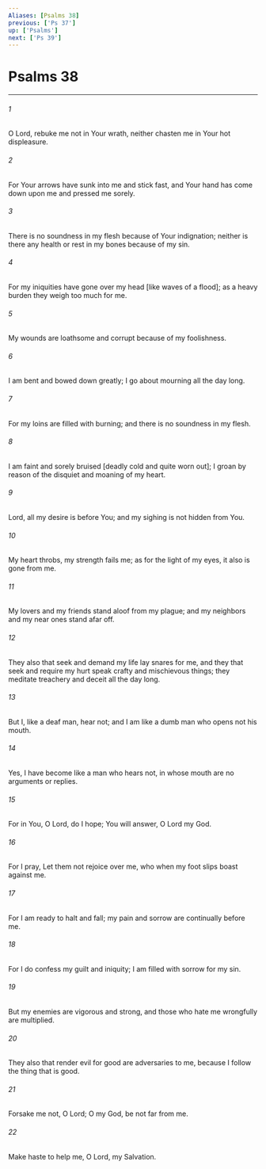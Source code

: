 ```yaml
---
Aliases: [Psalms 38]
previous: ['Ps 37']
up: ['Psalms']
next: ['Ps 39']
---
```

# Psalms 38

***


###### 1 


O Lord, rebuke me not in Your wrath, neither chasten me in Your hot displeasure. 


###### 2 


For Your arrows have sunk into me and stick fast, and Your hand has come down upon me and pressed me sorely. 


###### 3 


There is no soundness in my flesh because of Your indignation; neither is there any health or rest in my bones because of my sin. 


###### 4 


For my iniquities have gone over my head [like waves of a flood]; as a heavy burden they weigh too much for me. 


###### 5 


My wounds are loathsome and corrupt because of my foolishness. 


###### 6 


I am bent and bowed down greatly; I go about mourning all the day long. 


###### 7 


For my loins are filled with burning; and there is no soundness in my flesh. 


###### 8 


I am faint and sorely bruised [deadly cold and quite worn out]; I groan by reason of the disquiet and moaning of my heart. 


###### 9 


Lord, all my desire is before You; and my sighing is not hidden from You. 


###### 10 


My heart throbs, my strength fails me; as for the light of my eyes, it also is gone from me. 


###### 11 


My lovers and my friends stand aloof from my plague; and my neighbors and my near ones stand afar off. 


###### 12 


They also that seek and demand my life lay snares for me, and they that seek and require my hurt speak crafty and mischievous things; they meditate treachery and deceit all the day long. 


###### 13 


But I, like a deaf man, hear not; and I am like a dumb man who opens not his mouth. 


###### 14 


Yes, I have become like a man who hears not, in whose mouth are no arguments or replies. 


###### 15 


For in You, O Lord, do I hope; You will answer, O Lord my God. 


###### 16 


For I pray, Let them not rejoice over me, who when my foot slips boast against me. 


###### 17 


For I am ready to halt and fall; my pain and sorrow are continually before me. 


###### 18 


For I do confess my guilt and iniquity; I am filled with sorrow for my sin. 


###### 19 


But my enemies are vigorous and strong, and those who hate me wrongfully are multiplied. 


###### 20 


They also that render evil for good are adversaries to me, because I follow the thing that is good. 


###### 21 


Forsake me not, O Lord; O my God, be not far from me. 


###### 22 


Make haste to help me, O Lord, my Salvation.
